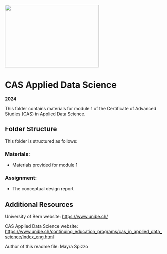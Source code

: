<img src="https://www.unibe.ch/unibe/portal/content/e977779/e987247/e987248/leftcol987250/keryvisualADS_784_eng.png" width="300" height="200">

# CAS Applied Data Science
**2024**

This folder contains materials for module 1 of the Certificate of Advanced Studies (CAS) in Applied Data Science.

## Folder Structure

This folder is structured as follows:

### Materials:
*  Materials provided for module 1 

### Assignment: 
* The conceptual design report

## Additional Resources
University of Bern website: https://www.unibe.ch/

CAS Applied Data Science website: https://www.unibe.ch/continuing_education_programs/cas_in_applied_data_science/index_eng.html

    
Author of this readme file: Mayra Spizzo 
